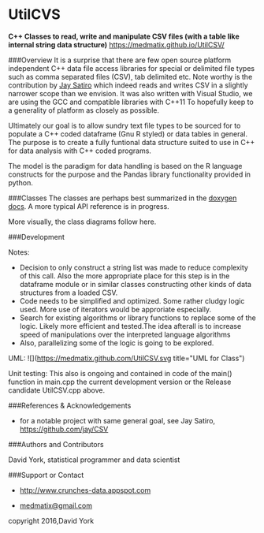 # UtilCVS
__C++ Classes to read, write and manipulate CSV files (with a table like internal string data structure)__
https://medmatix.github.io/UtilCSV/

###Overview
It is a surprise that there are few open source platform independent C++ data file access libraries for special or delimited file types such as comma separated files (CSV), tab delimited etc. Note worthy is the contribution by [Jay Satiro](https://github.com/jay/CSV) which indeed reads and writes CSV in a slightly narrower scope than we envision. It was also written with Visual Studio, we are using the GCC and compatible libraries with C++11 To hopefully keep to a generality of platform as closely as possible.

Ultimately our goal is to allow sundry text file types to be sourced for to populate a C++ coded dataframe (Gnu R styled) or data tables in general. The purpose is to create a fully funtional data structure suited to use in C++ for data analysis with C++ coded programs.

The model is the paradigm for data handling is based on the R language constructs for the purpose and the Pandas library functionality provided in python.

###Classes
The classes are perhaps best summarized in the [doxygen docs](https://medmatix.github.io/UtilCSV/docs/html/). A more typical API reference is in progress.

More visually, the class diagrams follow here.


###Development

Notes:
- Decision to only construct a string list was made to reduce complexity of this call. Also the more appropriate place for this step is in the dataframe module or in similar classes constructing other kinds of data structures from a loaded CSV.
- Code needs to be simplified and optimized. Some rather cludgy logic used. More use of iterators would be approriate especially.
- Search for existing algorithms or library functions to replace some of the logic. Likely more efficient and tested.The idea afterall is to increase speed of manipulations over the interpreted language algorithms
- Also, parallelizing some of the logic is going to be explored.

UML:
![](https://medmatix.github.com/UtilCSV.svg title="UML for Class")

Unit testing:
This also is ongoing and contained in code of the main() function in main.cpp the current development version or the Release candidate UtilCSV.cpp above.

###References & Acknowledgements
 - for a notable project with same general goal, see Jay Satiro, https://github.com/jay/CSV



###Authors and Contributors

David York, statistical programmer and data scientist



###Support or Contact

 - http://www.crunches-data.appspot.com

 - medmatix@gmail.com

copyright 2016,David York
